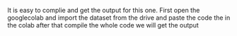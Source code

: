 It is easy to complie and get the output for this one. First open the googlecolab and import the dataset from the drive and paste the code the in the colab after that compile the whole code we will get the output

